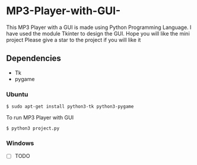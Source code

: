 # MP3-Player-with-GUI-
This MP3 Player with a GUI is made using Python Programming Language. I have used the module Tkinter to design the GUI. Hope you will like the mini project
Please give a star to the project if you will like it


## Dependencies
- Tk
- pygame

### Ubuntu

`$ sudo apt-get install python3-tk python3-pygame`

To run MP3 Player with GUI

`$ python3 project.py`

### Windows

- [ ] TODO
